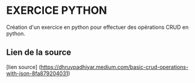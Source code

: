 # EXERCICE PYTHON
Création d'un exercice en python pour effectuer des opérations CRUD en python.
## Lien de la source
[lien source] (https://dhruvpadhiyar.medium.com/basic-crud-operations-with-json-8fa879204031)